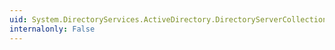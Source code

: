 ```yaml
---
uid: System.DirectoryServices.ActiveDirectory.DirectoryServerCollection.OnInsertComplete(System.Int32,System.Object)
internalonly: False
---
```

